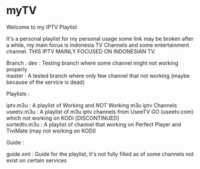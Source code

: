 # myTV

Welcome to my IPTV Playlist

It's a personal playlist for my personal usage some link may be broken after a while, my main focus is Indonesia TV Channels and some entertainment channel. THIS IPTV MAINLY FOCUSED ON INDONESIAN TV.

Branch :
dev : Testing branch where some channel might not working properly                                                                 
master : A tested branch where only few channel that not working (maybe because of the service is dead)

Playlists :

iptv.m3u : A playlist of Working and *NOT* Working m3u iptv Channels                                                                    
useetv.m3u : A playlist of m3u iptv channels from UseeTV GO (useetv.com) which not working on KODI [DISCONTINUED]                                                           
sortedtv.m3u : A playlist of channel that working on Perfect Player and TiviMate (may not working on KODI)

Guide :

guide.xml : Guide for the playlist, it's not fully filled as of some channels not exist on certain services
